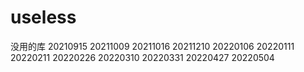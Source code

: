 # useless
没用的库
20210915
20211009
20211016
20211210
20220106
20220111
20220211
20220226
20220310
20220331
20220427
20220504
